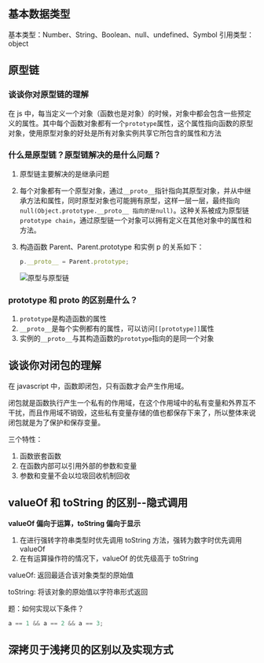 ## 基本数据类型

基本类型：Number、String、Boolean、null、undefined、Symbol
引用类型：object

## 原型链

### 谈谈你对原型链的理解

在 js 中，每当定义一个对象（函数也是对象）的时候，对象中都会包含一些预定义的属性。其中每个函数对象都有一个`prototype`属性，这个属性指向函数的原型对象，使用原型对象的好处是所有对象实例共享它所包含的属性和方法

### 什么是原型链？原型链解决的是什么问题？

1. 原型链主要解决的是继承问题
2. 每个对象都有一个原型对象，通过`__proto__`指针指向其原型对象，并从中继承方法和属性，同时原型对象也可能拥有原型，这样一层一层，最终指向`null(Object.prototype.__proto__ 指向的是null)`。这种关系被成为原型链`prototype chain`，通过原型链一个对象可以拥有定义在其他对象中的属性和方法。
3. 构造函数 Parent、Parent.prototype 和实例 p 的关系如下：

   ```javascript
   p.__proto__ = Parent.prototype;
   ```

   ![原型与原型链](https://img-blog.csdnimg.cn/20190623221912165.png?x-oss-process=image/watermark,type_ZmFuZ3poZW5naGVpdGk,shadow_10,text_aHR0cHM6Ly9ibG9nLmNzZG4ubmV0L3dlaXhpbl80MjYxNDA4MA==,size_16,color_FFFFFF,t_70)

### prototype 和 proto 的区别是什么？

1. `prototype`是构造函数的属性
2. `__proto__`是每个实例都有的属性，可以访问`[[prototype]]`属性
3. 实例的`__proto__`与其构造函数的`prototype`指向的是同一个对象

## 谈谈你对闭包的理解

在 javascript 中，函数即闭包，只有函数才会产生作用域。

闭包就是函数执行产生一个私有的作用域，在这个作用域中的私有变量和外界互不干扰，而且作用域不销毁，这些私有变量存储的值也都保存下来了，所以整体来说闭包就是为了保护和保存变量。

三个特性：

1. 函数嵌套函数
2. 在函数内部可以引用外部的参数和变量
3. 参数和变量不会以垃圾回收机制回收

## valueOf 和 toString 的区别--隐式调用

**valueOf 偏向于运算，toString 偏向于显示**

1. 在进行强转字符串类型时优先调用 toString 方法，强转为数字时优先调用 valueOf
2. 在有运算操作符的情况下，valueOf 的优先级高于 toString

valueOf: 返回最适合该对象类型的原始值

toString: 将该对象的原始值以字符串形式返回

题：如何实现以下条件？

```javascript
a == 1 && a == 2 && a == 3;
```

## 深拷贝于浅拷贝的区别以及实现方式
